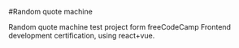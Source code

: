 #Random quote machine

Random quote machine test project form freeCodeCamp Frontend development certification, using react+vue.
